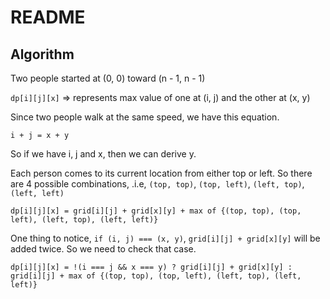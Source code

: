 # README

## Algorithm

Two people started at (0, 0) toward (n - 1, n - 1)

`dp[i][j][x]` => represents max value of one at (i, j) and the other at (x, y)

Since two people walk at the same speed, we have this equation.

```
i + j = x + y
```

So if we have i, j and x, then we can derive y.

Each person comes to its current location from either top or left. So there are 4 possible combinations, .i.e, `(top, top)`, `(top, left)`, `(left, top)`, `(left, left)`

```
dp[i][j][x] = grid[i][j] + grid[x][y] + max of {(top, top), (top, left), (left, top), (left, left)}
```

One thing to notice, `if (i, j) === (x, y)`, `grid[i][j] + grid[x][y]` will be added twice. So we need to check that case.

```
dp[i][j][x] = !(i === j && x === y) ? grid[i][j] + grid[x][y] : grid[i][j] + max of {(top, top), (top, left), (left, top), (left, left)}
```
